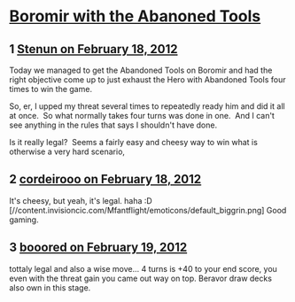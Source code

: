 # [Boromir with the Abanoned Tools](https://community.fantasyflightgames.com/topic/60631-boromir-with-the-abanoned-tools/)

## 1 [Stenun on February 18, 2012](https://community.fantasyflightgames.com/topic/60631-boromir-with-the-abanoned-tools/?do=findComment&comment=595825)

Today we managed to get the Abandoned Tools on Boromir and had the right objective come up to just exhaust the Hero with Abandoned Tools four times to win the game.

So, er, I upped my threat several times to repeatedly ready him and did it all at once.  So what normally takes four turns was done in one.  And I can't see anything in the rules that says I shouldn't have done.

Is it really legal?  Seems a fairly easy and cheesy way to win what is otherwise a very hard scenario,

## 2 [cordeirooo on February 18, 2012](https://community.fantasyflightgames.com/topic/60631-boromir-with-the-abanoned-tools/?do=findComment&comment=595836)

It's cheesy, but yeah, it's legal. haha :D [//content.invisioncic.com/Mfantflight/emoticons/default_biggrin.png]
Good gaming. 

## 3 [booored on February 19, 2012](https://community.fantasyflightgames.com/topic/60631-boromir-with-the-abanoned-tools/?do=findComment&comment=595886)

tottaly legal and also a wise move... 4 turns is +40 to your end score, you even with the threat gain you came out way on top. Beravor draw decks also own in this stage.

